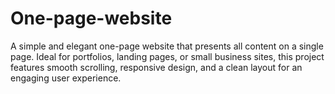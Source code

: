 # One-page-website
A simple and elegant one-page website that presents all content on a single page. Ideal for portfolios, landing pages, or small business sites, this project features smooth scrolling, responsive design, and a clean layout for an engaging user experience.
